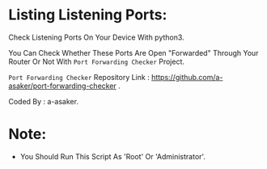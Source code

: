 # Listing Listening Ports:
Check Listening Ports On Your Device With python3.

You Can Check Whether These Ports Are Open "Forwarded" Through Your Router Or Not With `Port Forwarding Checker` Project.

`Port Forwarding Checker` Repository Link : https://github.com/a-asaker/port-forwarding-checker .

Coded By : a-asaker.

# Note:
  - You Should Run This Script As 'Root' Or 'Administrator'.
